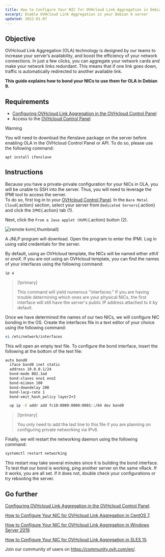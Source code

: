 ```yaml
---
title: How to Configure Your NIC for OVHcloud Link Aggregation in Debian 9
excerpt: Enable OVHcloud Link Aggregation in your Debian 9 server
updated: 2022-01-07
---
```


## Objective

OVHcloud Link Aggregation (OLA) technology is designed by our teams to increase your server’s availability, and boost the efficiency of your network connections. In just a few clicks, you can aggregate your network cards and make your network links redundant. This means that if one link goes down, traffic is automatically redirected to another available link.

**This guide explains how to bond your NICs to use them for OLA in Debian 9.**  

## Requirements

- [Configuring OVHcloud Link Aggregation in the OVHcloud Control Panel](/pages/bare_metal_cloud/dedicated_servers/ola-enable-manager)
- Access to the [OVHcloud Control Panel](https://ca.ovh.com/auth/?action=gotomanager&from=https://www.ovh.com.au/&ovhSubsidiary=au)

> [!warning]
>
> You will need to download the ifenslave package on the server before enabling OLA in the OVHcloud Control Panel or API. To do so, please use the following command:
>
> ```
> apt install ifenslave
> ```
>

## Instructions

Because you have a private-private configuration for your NICs in OLA, you will be unable to SSH into the server. Thus, you will need to leverage the IPMI tool to access the server.
<br>To do so, first log in to your [OVHcloud Control Panel](https://ca.ovh.com/auth/?action=gotomanager&from=https://www.ovh.com.au/&ovhSubsidiary=au). In the `Bare Metal Cloud`{.action} section, select your server from `Dedicated Servers`{.action} and click the `IPMI`{.action} tab (1).

Next, click the `From a Java applet (KVM)`{.action} button (2).

![remote kvm](images/remote_kvm2022.png){.thumbnail}

 A JNLP program will download. Open the program to enter the IPMI. Log in using valid credentials for the server.

By default, using an OVHcloud template, the NICs will be named either *ethX* or *enoX*. If you are not using an OVHcloud template, you can find the names of your interfaces using the following command:

```bash
ip a
```

> [!primary]
>
> This command will yield numerous "interfaces." If you are having trouble determining which ones are your physical NICs, the first interface will still have the server's public IP address attached to it by default.
>

Once we have determined the names of our two NICs, we will configure NIC bonding in the OS. Create the interfaces file in a text editor of your choice using the following command:

```bash
vi /etc/network/interfaces
```

This will open an empty text file. To configure the bond interface, insert the following at the bottom of the text file:

```bash
auto bond0
  iface bond0 inet static
  address 10.0.0.1/24
  bond-mode 802.3ad
  bond-slaves eno1 eno2
  bond-miimon 100
  bond-downdelay 200
  bond-lacp-rate 1
  bond-xmit_hash_policy layer2+3

  up ip -6 addr add fc10:0000:0000:0001::/64 dev bond0
```

> [!primary]
>
> You only need to add the last line to this file if you are planning on configuring private networking via IPv6.
>

Finally, we will restart the networking daemon using the following command:

```bash
systemctl restart networking
```

This restart may take several minutes since it is building the bond interface.  To test that our bond is working, ping another server on the same vRack. If it works, you are all set. If it does not, double check your configurations or try rebooting the server.

## Go further

[Configuring OVHcloud Link Aggregation in the OVHcloud Control Panel](/pages/bare_metal_cloud/dedicated_servers/ola-enable-manager).

[How to Configure Your NIC for OVHcloud Link Aggregation in CentOS 7](/pages/bare_metal_cloud/dedicated_servers/ola-enable-centos7).

[How to Configure Your NIC for OVHcloud Link Aggregation in Windows Server 2019](/pages/bare_metal_cloud/dedicated_servers/ola-enable-w2k19).

[How to Configure Your NIC for OVHcloud Link Aggregation in SLES 15](/pages/bare_metal_cloud/dedicated_servers/ola-enable-sles15).

Join our community of users on <https://community.ovh.com/en/>.

